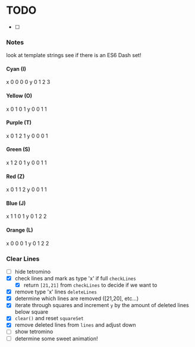 # TODO

- [ ] 

### Notes
look at template strings
see if there is an ES6 Dash set!


#### Cyan (I)
x 0 0 0 0
y 0 1 2 3
#### Yellow (O)
x 0 1 0 1
y 0 0 1 1
#### Purple (T)
x 0 1 2 1
y 0 0 0 1
#### Green (S)
x 1 2 0 1
y 0 0 1 1
#### Red (Z)
x 0 1 1 2
y 0 0 1 1
#### Blue (J)
x 1 1 0 1
y 0 1 2 2
#### Orange (L)
x 0 0 0 1
y 0 1 2 2

### Clear Lines
- [ ] hide tetromino
- [x] check lines and mark as type 'x' if full `checkLines`
    + [x] return `[21,21]` from `checkLines` to decide if we want to
- [x] remove type 'x' lines `deleteLines`
- [x] determine which lines are removed ([21,20], etc...)
- [x] iterate through squares and increment `y` by the amount of deleted lines below square
- [x] `clear()` and reset `squareSet`
- [x] remove deleted lines from `lines` and adjust down
- [ ] show tetromino
- [ ] determine some sweet animation!
